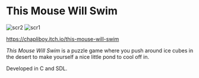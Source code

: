# This Mouse Will Swim

![scr2](https://user-images.githubusercontent.com/15143832/114308102-4f705800-9b00-11eb-8398-8c4be79f5942.png)
![scr1](https://user-images.githubusercontent.com/15143832/114308100-4e3f2b00-9b00-11eb-90f0-54e0ac6f79de.png)

https://chapliboy.itch.io/this-mouse-will-swim

_This Mouse Will Swim_ is a puzzle game where you push around ice cubes in the desert to make yourself a nice little pond to cool off in.

Developed in C and SDL.
